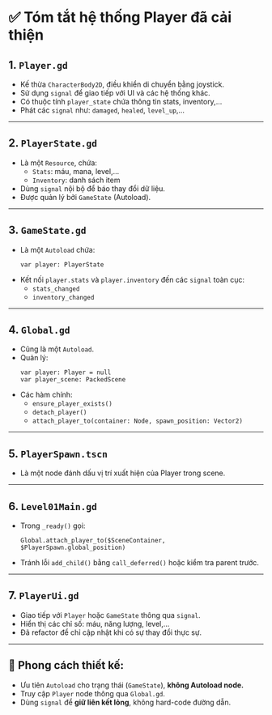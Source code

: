 
# ✅ Tóm tắt hệ thống Player đã cải thiện

## 1. `Player.gd`
- Kế thừa `CharacterBody2D`, điều khiển di chuyển bằng joystick.
- Sử dụng `signal` để giao tiếp với UI và các hệ thống khác.
- Có thuộc tính `player_state` chứa thông tin stats, inventory,...
- Phát các `signal` như: `damaged`, `healed`, `level_up`,...

---

## 2. `PlayerState.gd`
- Là một `Resource`, chứa:
  - `Stats`: máu, mana, level,...
  - `Inventory`: danh sách item
- Dùng `signal` nội bộ để báo thay đổi dữ liệu.
- Được quản lý bởi `GameState` (Autoload).

---

## 3. `GameState.gd`
- Là một `Autoload` chứa:
  ```gdscript
  var player: PlayerState
  ```
- Kết nối `player.stats` và `player.inventory` đến các `signal` toàn cục:
  - `stats_changed`
  - `inventory_changed`

---

## 4. `Global.gd`
- Cũng là một `Autoload`.
- Quản lý:
  ```gdscript
  var player: Player = null
  var player_scene: PackedScene
  ```
- Các hàm chính:
  - `ensure_player_exists()`
  - `detach_player()`
  - `attach_player_to(container: Node, spawn_position: Vector2)`

---

## 5. `PlayerSpawn.tscn`
- Là một node đánh dấu vị trí xuất hiện của Player trong scene.

---

## 6. `Level01Main.gd`
- Trong `_ready()` gọi:
  ```gdscript
  Global.attach_player_to($SceneContainer, $PlayerSpawn.global_position)
  ```
- Tránh lỗi `add_child()` bằng `call_deferred()` hoặc kiểm tra parent trước.

---

## 7. `PlayerUi.gd`
- Giao tiếp với `Player` hoặc `GameState` thông qua `signal`.
- Hiển thị các chỉ số: máu, năng lượng, level,...
- Đã refactor để chỉ cập nhật khi có sự thay đổi thực sự.

---

## 📌 Phong cách thiết kế:
- Ưu tiên `Autoload` cho trạng thái (`GameState`), **không Autoload node.**
- Truy cập `Player` node thông qua `Global.gd`.
- Dùng `signal` để **giữ liên kết lỏng**, không hard-code đường dẫn.
